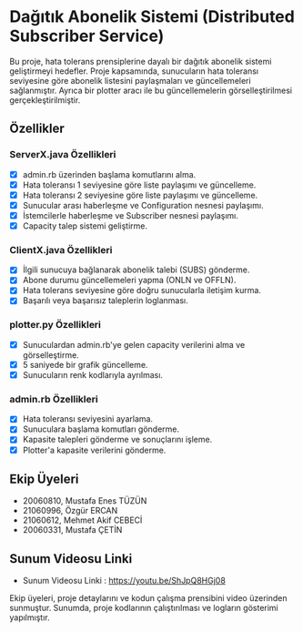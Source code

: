 # Dağıtık Abonelik Sistemi (Distributed Subscriber Service)

Bu proje, hata tolerans prensiplerine dayalı bir dağıtık abonelik sistemi geliştirmeyi hedefler. Proje kapsamında, sunucuların hata toleransı seviyesine göre abonelik listesini paylaşmaları ve güncellemeleri sağlanmıştır. Ayrıca bir plotter aracı ile bu güncellemelerin görselleştirilmesi gerçekleştirilmiştir.

## Özellikler

### ServerX.java Özellikleri
- [x] admin.rb üzerinden başlama komutlarını alma.
- [x] Hata toleransı 1 seviyesine göre liste paylaşımı ve güncelleme.
- [x] Hata toleransı 2 seviyesine göre liste paylaşımı ve güncelleme.
- [x] Sunucular arası haberleşme ve Configuration nesnesi paylaşımı.
- [x] İstemcilerle haberleşme ve Subscriber nesnesi paylaşımı.
- [x] Capacity talep sistemi geliştirme.

### ClientX.java Özellikleri
- [x] İlgili sunucuya bağlanarak abonelik talebi (SUBS) gönderme.
- [x] Abone durumu güncellemeleri yapma (ONLN ve OFFLN).
- [x] Hata tolerans seviyesine göre doğru sunucularla iletişim kurma.
- [x] Başarılı veya başarısız taleplerin loglanması.

### plotter.py Özellikleri
- [x] Sunuculardan admin.rb'ye gelen capacity verilerini alma ve görselleştirme.
- [x] 5 saniyede bir grafik güncelleme.
- [x] Sunucuların renk kodlarıyla ayrılması.

### admin.rb Özellikleri
- [x] Hata toleransı seviyesini ayarlama.
- [x] Sunuculara başlama komutları gönderme.
- [x] Kapasite talepleri gönderme ve sonuçlarını işleme.
- [x] Plotter'a kapasite verilerini gönderme.

## Ekip Üyeleri
- 20060810, Mustafa Enes TÜZÜN
- 21060996, Özgür ERCAN
- 21060612, Mehmet Akif CEBECİ
- 20060331, Mustafa ÇETİN

## Sunum Videosu Linki
- Sunum Videosu Linki : https://youtu.be/ShJpQ8HGj08

Ekip üyeleri, proje detaylarını ve kodun çalışma prensibini video üzerinden sunmuştur. Sunumda, proje kodlarının çalıştırılması ve logların gösterimi yapılmıştır.
